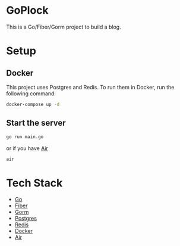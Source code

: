 # GoPlock

This is a Go/Fiber/Gorm project to build a blog.

# Setup

## Docker

This project uses Postgres and Redis. To run them in Docker, run the following
command:

```bash
docker-compose up -d
```

## Start the server

```bash
go run main.go
```

or if you have [Air](https://github.com/cosmtrek/air)

```bash
air
```

# Tech Stack

- [Go](https://golang.org/)
- [Fiber](https://gofiber.io/)
- [Gorm](https://gorm.io/)
- [Postgres](https://www.postgresql.org/)
- [Redis](https://redis.io/)
- [Docker](https://www.docker.com/)
- [Air](https://github.com/cosmtrek/air)
